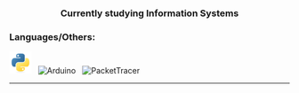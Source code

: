 <h3 align="center">Currently studying Information Systems</h3>

<h3 align="left">Languages/Others:</h3>

<img height="40" alt="Python" src="https://raw.githubusercontent.com/devicons/devicon/master/icons/python/python-original.svg"> &nbsp;
<img height="40" alt="Arduino" src="https://cdn.worldvectorlogo.com/logos/arduino-1.svg"> &nbsp;
<img height="40" alt="PacketTracer" src="https://i0.wp.com/filecr.com/wp-content/uploads/2020/10/Cisco-Packet-Tracer.png"> &nbsp;
<hr>
